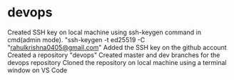 # devops

Created SSH key on local machine using ssh-keygen command in cmd(admin mode). "ssh-keygen -t ed25519 -C "rahulkrishna0405@gmail.com"
Added the SSH key on the github account
Created a repository "devops"
Created master and dev branches for the devops repository
Cloned the repository on local machine using a terminal window on VS Code
